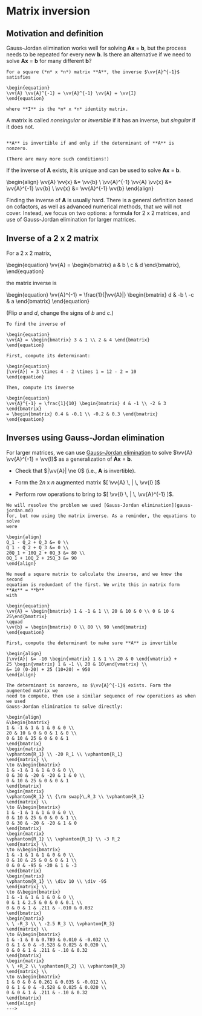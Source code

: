 # Matrix inversion

## Motivation and definition

Gauss-Jordan elimination works well for solving  **Ax** = **b**, but the process
needs to be repeated for every new **b**. Is there an alternative if we need to
solve **Ax** = **b** for many different **b**?

```{topic} Matrix inverse
For a square (*n* x *n*) matrix **A**, the inverse $\vv{A}^{-1}$ satisfies

\begin{equation}
\vv{A} \vv{A}^{-1} = \vv{A}^{-1} \vv{A} = \vv{I}
\end{equation}

where **I** is the *n* x *n* identity matrix.
```

A matrix is called *nonsingular* or *invertible* if it has an inverse, but
*singular* if it does not.

```{topic} Invertible matrix theorem

**A** is invertible if and only if the determinant of **A** is nonzero.

(There are many more such conditions!)
```

If the inverse of **A** exists, it is unique and can be used to
solve **Ax** = **b**.

\begin{align}
\vv{A} \vv{x} &= \vv{b} \\
\vv{A}^{-1} \vv{A} \vv{x} &= \vv{A}^{-1} \vv{b} \\
\vv{x} &= \vv{A}^{-1} \vv{b}
\end{align}

Finding the inverse of **A** is usually hard. There is a general definition
based on cofactors, as well as advanced numerical methods, that we will not
cover. Instead, we focus on two options: a formula for 2 x 2 matrices, and
use of Gauss-Jordan elimination for larger matrices.

## Inverse of a 2 x 2 matrix

For a 2 x 2 matrix,

\begin{equation}
\vv{A} = \begin{bmatrix} a & b \\ c & d \end{bmatrix},
\end{equation}

the matrix inverse is

\begin{equation}
\vv{A}^{-1} = \frac{1}{|\vv{A}|} \begin{bmatrix} d & -b \\ -c & a \end{bmatrix}
\end{equation}

(Flip *a* and *d*, change the signs of *b* and *c*.)

```{example} 2 x 2 inverse
To find the inverse of

\begin{equation}
\vv{A} = \begin{bmatrix} 3 & 1 \\ 2 & 4 \end{bmatrix}
\end{equation}

First, compute its determinant:

\begin{equation}
|\vv{A}| = 3 \times 4 - 2 \times 1 = 12 - 2 = 10
\end{equation}

Then, compute its inverse

\begin{equation}
\vv{A}^{-1} = \frac{1}{10} \begin{bmatrix} 4 & -1 \\ -2 & 3 \end{bmatrix}
= \begin{bmatrix} 0.4 & -0.1 \\ -0.2 & 0.3 \end{bmatrix}
\end{equation}
```

## Inverses using Gauss-Jordan elimination

For larger matrices, we can use [Gauss–Jordan elimination](gauss-jordan.md) to
solve $\vv{A} \vv{A}^{-1} = \vv{I}$ as a generalization of **Ax** = **b**.

- Check that $|\vv{A}| \ne 0$ (i.e., **A** is invertible).

- Form the 2*n* x *n* augmented matrix $[ \vv{A} \, | \, \vv{I} ]$

- Perform row operations to bring to $[ \vv{I} \, | \, \vv{A}^{-1} ]$.

```{example} Pump circuit
We will resolve the problem we used [Gauss-Jordan elimination](gauss-jordan.md)
for, but now using the matrix inverse. As a reminder, the equations to solve
were

\begin{align}
Q_1 - Q_2 + Q_3 &= 0 \\
Q_1 - Q_2 + Q_3 &= 0 \\
20Q_1 + 10Q_2 + 0Q_3 &= 80 \\
0Q_1 + 10Q_2 + 25Q_3 &= 90
\end{align}

We need a square matrix to calculate the inverse, and we know the second
equation is redundant of the first. We write this in matrix form **Ax** = **b**
with

\begin{equation}
\vv{A} = \begin{bmatrix} 1 & -1 & 1 \\ 20 & 10 & 0 \\ 0 & 10 & 25\end{bmatrix}
\qquad
\vv{b} = \begin{bmatrix} 0 \\ 80 \\ 90 \end{bmatrix}
\end{equation}

First, compute the determinant to make sure **A** is invertible

\begin{align}
|\vv{A}| &= -10 \begin{vmatrix} 1 & 1 \\ 20 & 0 \end{vmatrix} +
25 \begin{vmatrix} 1 & -1 \\ 20 & 10\end{vmatrix} \\
&= 10 (0-20) + 25 (10+20) = 950
\end{align}

The determinant is nonzero, so $\vv{A}^{-1}$ exists. Form the augmented matrix we
need to compute, then use a similar sequence of row operations as when we used
Gauss-Jordan elimination to solve directly:

\begin{align}
&\begin{bmatrix}
1 & -1 & 1 & 1 & 0 & 0 \\
20 & 10 & 0 & 0 & 1 & 0 \\
0 & 10 & 25 & 0 & 0 & 1
\end{bmatrix}
\begin{matrix}
\vphantom{R_1} \\ -20 R_1 \\ \vphantom{R_1}
\end{matrix} \\
\to &\begin{bmatrix}
1 & -1 & 1 & 1 & 0 & 0 \\
0 & 30 & -20 & -20 & 1 & 0 \\
0 & 10 & 25 & 0 & 0 & 1
\end{bmatrix}
\begin{matrix}
\vphantom{R_1} \\ {\rm swap}\,R_3 \\ \vphantom{R_1}
\end{matrix} \\
\to &\begin{bmatrix}
1 & -1 & 1 & 1 & 0 & 0 \\
0 & 10 & 25 & 0 & 0 & 1 \\
0 & 30 & -20 & -20 & 1 & 0
\end{bmatrix}
\begin{matrix}
\vphantom{R_1} \\ \vphantom{R_1} \\ -3 R_2
\end{matrix} \\
\to &\begin{bmatrix}
1 & -1 & 1 & 1 & 0 & 0 \\
0 & 10 & 25 & 0 & 0 & 1 \\
0 & 0 & -95 & -20 & 1 & -3
\end{bmatrix}
\begin{matrix}
\vphantom{R_1} \\ \div 10 \\ \div -95
\end{matrix} \\
\to &\begin{bmatrix}
1 & -1 & 1 & 1 & 0 & 0 \\
0 & 1 & 2.5 & 0 & 0 & 0.1 \\
0 & 0 & 1 & .211 & -.010 & 0.032 
\end{bmatrix}
\begin{matrix}
\ \ -R_3 \\ \ -2.5 R_3 \\ \vphantom{R_3}
\end{matrix} \\
\to &\begin{bmatrix}
1 & -1 & 0 & 0.789 & 0.010 & -0.032 \\
0 & 1 & 0 & -0.528 & 0.025 & 0.020 \\
0 & 0 & 1 & .211 & -.10 & 0.32 
\end{bmatrix}
\begin{matrix}
\ \ +R_2 \\ \vphantom{R_2} \\ \vphantom{R_3}
\end{matrix} \\
\to &\begin{bmatrix}
1 & 0 & 0 & 0.261 & 0.035 & -0.012 \\
0 & 1 & 0 & -0.528 & 0.025 & 0.020 \\
0 & 0 & 1 & .211 & -.10 & 0.32 
\end{bmatrix}
\end{align}
--->
```
